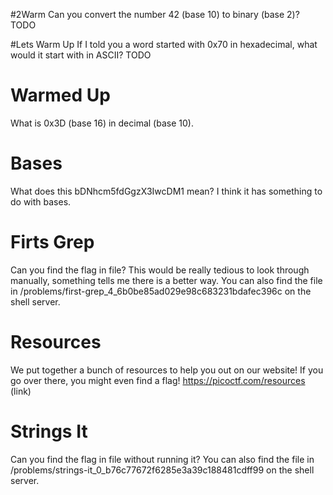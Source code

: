 #2Warm
Can you convert the number 42 (base 10) to binary (base 2)? TODO

#Lets Warm Up
If I told you a word started with 0x70 in hexadecimal, what would it start with in ASCII?
TODO

# Warmed Up
What is 0x3D (base 16) in decimal (base 10).

# Bases
What does this bDNhcm5fdGgzX3IwcDM1 mean? I think it has something to do with bases.

# Firts Grep
Can you find the flag in file? This would be really tedious to look through manually, something tells me there is a better way. You can also find the file in /problems/first-grep_4_6b0be85ad029e98c683231bdafec396c on the shell server.

# Resources
We put together a bunch of resources to help you out on our website! If you go over there, you might even find a flag! https://picoctf.com/resources (link)

# Strings It
Can you find the flag in file without running it? You can also find the file in /problems/strings-it_0_b76c77672f6285e3a39c188481cdff99 on the shell server.
